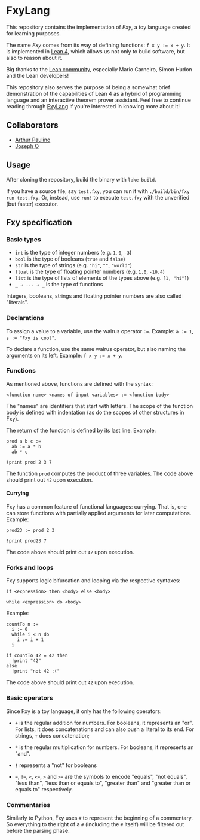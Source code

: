 # FxyLang

This repository contains the implementation of *Fxy*, a toy language created for
learning purposes.

The name *Fxy* comes from its way of defining functions: `f x y := x + y`. It is
implemented in [Lean 4](https://leanprover.github.io/), which allows us not only
to build software, but also to reason about it.

Big thanks to the [Lean community](https://leanprover.zulipchat.com/),
especially Mario Carneiro, Simon Hudon and the Lean developers!

This repository also serves the purpose of being a somewhat brief demonstration
of the capabilities of Lean 4 as a hybrid of programming language and an
interactive theorem prover assistant. Feel free to continue reading through
[FxyLang](FxyLang) if you're interested in knowing more about it!

## Collaborators

* [Arthur Paulino](https://github.com/arthurpaulino)
* [Joseph O](https://github.com/crabbo-rave)

## Usage

After cloning the repository, build the binary with `lake build`.

If you have a source file, say `test.fxy`, you can run it with
`./build/bin/fxy run test.fxy`. Or, instead, use `run!` to execute `test.fxy`
with the unverified (but faster) executor.

## Fxy specification

### Basic types

* `int` is the type of integer numbers (e.g. `1`, `0`, `-3`)
* `bool` is the type of booleans (`true` and `false`)
* `str` is the type of strings (e.g. `"hi"`, `""`, `"world"`)
* `float` is the type of floating pointer numbers (e.g. `1.0`, `-10.4`)
* `list` is the type of lists of elements of the types above (e.g. `[1, "hi"]`)
* `_ → ... → _` is the type of functions

Integers, booleans, strings and floating pointer numbers are also called
"literals".

### Declarations

To assign a value to a variable, use the walrus operator `:=`. Example:
`a := 1`, `s := "Fxy is cool"`.

To declare a function, use the same walrus operator, but also naming the
arguments on its left. Example: `f x y := x + y`.

### Functions

As mentioned above, functions are defined with the syntax:

```
<function name> <names of input variables> := <function body>
```

The "names" are identifiers that start with letters. The scope of the function
body is defined with indentation (as do the scopes of other structures in Fxy).

The return of the function is defined by its last line. Example:

```
prod a b c :=
  ab := a * b
  ab * c

!print prod 2 3 7
```

The function `prod` computes the product of three variables. The code above
should print out `42` upon execution.

#### Currying

Fxy has a common feature of functional languages: currying. That is, one can
store functions with partially applied arguments for later computations.
Example:

```
prod23 := prod 2 3

!print prod23 7
```

The code above should print out `42` upon execution.

### Forks and loops

Fxy supports logic bifurcation and looping via the respective syntaxes:

```
if <expression> then <body> else <body>
```

```
while <expression> do <body>
```

Example:

```
countTo n :=
  i := 0
  while i < n do
    i := i + 1
  i

if countTo 42 = 42 then
  !print "42"
else
  !print "not 42 :("
```

The code above should print out `42` upon execution.

### Basic operators

Since Fxy is a toy language, it only has the following operators:

* `+` is the regular addition for numbers. For booleans, it represents an "or".
For lists, it does concatenations and can also push a literal to its end. For
strings, `+` does concatenation;

* `*` is the regular multiplication for numbers. For booleans, it represents an
"and".

* `!` represents a "not" for booleans

* `=`, `!=`, `<`, `<=`, `>` and `>=` are the symbols to encode "equals", "not
equals", "less than", "less than or equals to", "greater than" and "greater than
or equals to" respectively.

### Commentaries

Similarly to Python, Fxy uses `#` to represent the beginning of a commentary. So
everything to the right of a `#` (including the `#` itself) will be filtered out
before the parsing phase.
